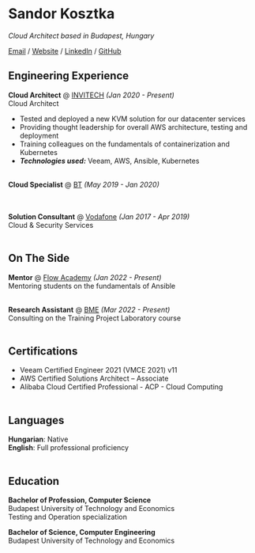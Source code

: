 # Sandor Kosztka

_Cloud Architect based in Budapest, Hungary_ <br>

[Email](mailto:sandor.kosztka@gmail.com) / [Website](https://ksztk.hu/) / [LinkedIn](https://www.linkedin.com/in/kosztkas/) / [GitHub](https://github.com/kosztkas/)

## Engineering Experience

**Cloud Architect** @ [INVITECH](https://invitech.hu/) _(Jan 2020 - Present)_ <br>
Cloud Architect
  - Tested and deployed a new KVM solution for our datacenter services
  - Providing thought leadership for overall AWS architecture, testing and deployment
  - Training colleagues on the fundamentals of containerization and Kubernetes
  - **_Technologies used:_** Veeam, AWS, Ansible, Kubernetes
<br><br>

**Cloud Specialist** @ [BT](https://bt.com/) _(May 2019 - Jan 2020)_ <br>
<br><br>

**Solution Consultant** @ [Vodafone](https://www.vodafone.com/) _(Jan 2017 - Apr 2019)_ <br>
Cloud & Security Services
<br><br>

## On The Side

**Mentor** @ [Flow Academy](https://www.flowacademy.hu//) _(Jan 2022 - Present)_ <br>
Mentoring students on the fundamentals of Ansible
<br><br>

**Research Assistant** @ [BME](https://www.bme.hu//) _(Mar 2022 - Present)_ <br>
 Consulting on the Training Project Laboratory course
<br><br>
        
## Certifications
 - Veeam Certified Engineer 2021 (VMCE 2021) v11
 - AWS Certified Solutions Architect – Associate
 - Alibaba Cloud Certified Professional - ACP - Cloud Computing
<br><br>

## Languages
**Hungarian**: Native <br>
**English**: Full professional proficiency
<br><br>

## Education
**Bachelor of Profession, Computer Science** <br>
Budapest University of Technology and Economics <br>
Testing and Operation specialization

**Bachelor of Science, Computer Engineering** <br>
Budapest University of Technology and Economics <br>

<br><br>



